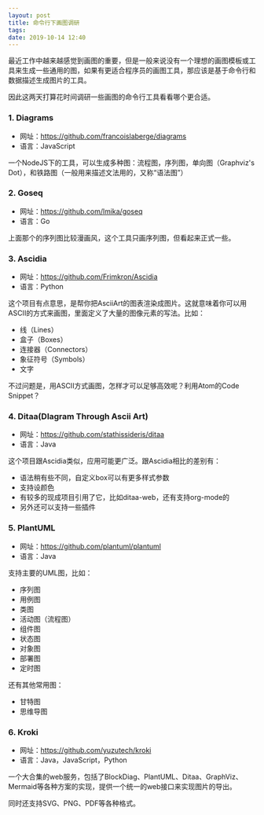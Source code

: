 ```yaml
---
layout: post
title: 命令行下画图调研
tags: 
date: 2019-10-14 12:40
---
```



最近工作中越来越感觉到画图的重要，但是一般来说没有一个理想的画图模板或工具来生成一些通用的图，如果有更适合程序员的画图工具，那应该是基于命令行和数据描述生成图片的工具。

因此这两天打算花时间调研一些画图的命令行工具看看哪个更合适。


### 1. Diagrams

* 网址：<https://github.com/francoislaberge/diagrams>
* 语言：JavaScript

一个NodeJS下的工具，可以生成多种图：流程图，序列图，单向图（Graphviz's Dot），和铁路图（一般用来描述文法用的，又称“语法图”）


### 2.  Goseq

* 网址：<https://github.com/lmika/goseq>
* 语言：Go

上面那个的序列图比较漫画风，这个工具只画序列图，但看起来正式一些。



### 3. Ascidia

* 网址：<https://github.com/Frimkron/Ascidia>
* 语言：Python

这个项目有点意思，是帮你把AsciiArt的图表渲染成图片。这就意味着你可以用ASCII的方式来画图，里面定义了大量的图像元素的写法。比如：

* 线（Lines）
* 盒子（Boxes）
* 连接器（Connectors）
* 象征符号（Symbols）
* 文字

不过问题是，用ASCII方式画图，怎样才可以足够高效呢？利用Atom的Code Snippet？

### 4. Ditaa(DIagram Through Ascii Art)

* 网址：<https://github.com/stathissideris/ditaa>
* 语言：Java

这个项目跟Ascidia类似，应用可能更广泛。跟Ascidia相比的差别有：

* 语法稍有些不同，自定义box可以有更多样式参数
* 支持设颜色
* 有较多的现成项目引用了它，比如ditaa-web，还有支持org-mode的
* 另外还可以支持一些插件


### 5. PlantUML

* 网址：https://github.com/plantuml/plantuml
* 语言：Java

支持主要的UML图，比如：

* 序列图
* 用例图
* 类图
* 活动图（流程图）
* 组件图
* 状态图
* 对象图
* 部署图
* 定时图

还有其他常用图：

* 甘特图
* 思维导图


### 6. Kroki

* 网址：https://github.com/yuzutech/kroki
* 语言：Java，JavaScript，Python

一个大合集的web服务，包括了BlockDiag、PlantUML、Ditaa、GraphViz、Mermaid等各种方案的实现，提供一个统一的web接口来实现图片的导出。

同时还支持SVG、PNG、PDF等各种格式。





